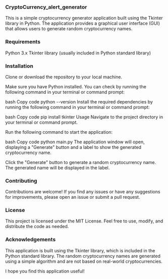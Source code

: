 ### CryptoCurrency_alert_generator
This is a simple cryptocurrency generator application built using the Tkinter library in Python. The application provides a graphical user interface (GUI) that allows users to generate random cryptocurrency names.

### Requirements
Python 3.x
Tkinter library (usually included in Python standard library)
### Installation
Clone or download the repository to your local machine.

Make sure you have Python installed. You can check by running the following command in your terminal or command prompt:

bash
Copy code
python --version
Install the required dependencies by running the following command in your terminal or command prompt:

bash
Copy code
pip install tkinter
Usage
Navigate to the project directory in your terminal or command prompt.

Run the following command to start the application:

bash
Copy code
python main.py
The application window will open, displaying a "Generate" button and a label to show the generated cryptocurrency name.

Click the "Generate" button to generate a random cryptocurrency name. The generated name will be displayed in the label.

### Contributing
Contributions are welcome! If you find any issues or have any suggestions for improvements, please open an issue or submit a pull request.

### License
This project is licensed under the MIT License. Feel free to use, modify, and distribute the code as needed.

### Acknowledgements
This application is built using the Tkinter library, which is included in the Python standard library.
The random cryptocurrency names are generated using a simple algorithm and are not based on real-world cryptocurrencies.

I hope you find this application useful!
